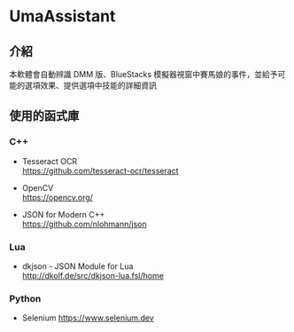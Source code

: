 # UmaAssistant

## 介紹
本軟體會自動辨識 DMM 版、BlueStacks 模擬器視窗中賽馬娘的事件，並給予可能的選項效果、提供選項中技能的詳細資訊
 
## 使用的函式庫

### C++
- Tesseract OCR  
https://github.com/tesseract-ocr/tesseract

- OpenCV  
https://opencv.org/

- JSON for Modern C++  
https://github.com/nlohmann/json

### Lua
- dkjson - JSON Module for Lua  
http://dkolf.de/src/dkjson-lua.fsl/home

### Python
- Selenium
https://www.selenium.dev
